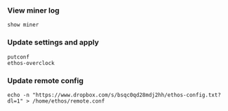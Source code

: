 ### View miner log
```show miner```

### Update settings and apply
```putconf```<br>
```ethos-overclock```

### Update remote config
```echo -n "https://www.dropbox.com/s/bsqc0qd28mdj2hh/ethos-config.txt?dl=1" > /home/ethos/remote.conf```
